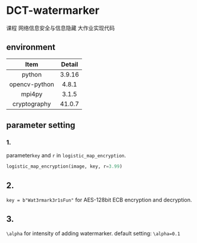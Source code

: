 # DCT-watermarker
课程 网络信息安全与信息隐藏 大作业实现代码
## environment
|     Item      | Detail |
| :-----------: | :----: |
|    python     | 3.9.16 |
| opencv-python | 4.8.1  |
|    mpi4py     | 3.1.5  |
| cryptography  | 41.0.7 |

## parameter  setting
### 1. 
parameter`key` and `r` in `logistic_map_encryption`.
```python
logistic_map_encryption(image, key, r=3.99)
```
## 2.
`key = b"Wat3rmark3r1sFun"` for AES-128bit ECB encryption and decryption.
## 3.
`\alpha` for intensity of adding  watermarker.  default setting: `\alpha=0.1`
